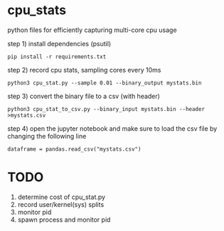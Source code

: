 # cpu_stats
python files for efficiently capturing multi-core cpu usage

step 1) install dependencies (psutil)

````
pip install -r requirements.txt
````

step 2) record cpu stats, sampling cores every 10ms

````
python3 cpu_stat.py --sample 0.01 --binary_output mystats.bin
````

step 3) convert the binary file to a csv (with header)

````
python3 cpu_stat_to_csv.py --binary_input mystats.bin --header >mystats.csv
````

step 4) open the jupyter notebook and make sure to load the csv file by changing the following line

````
dataframe = pandas.read_csv("mystats.csv")
````
# TODO

1) determine cost of cpu_stat.py
2) record user/kernel(sys) splits
3) monitor pid
4) spawn process and monitor pid